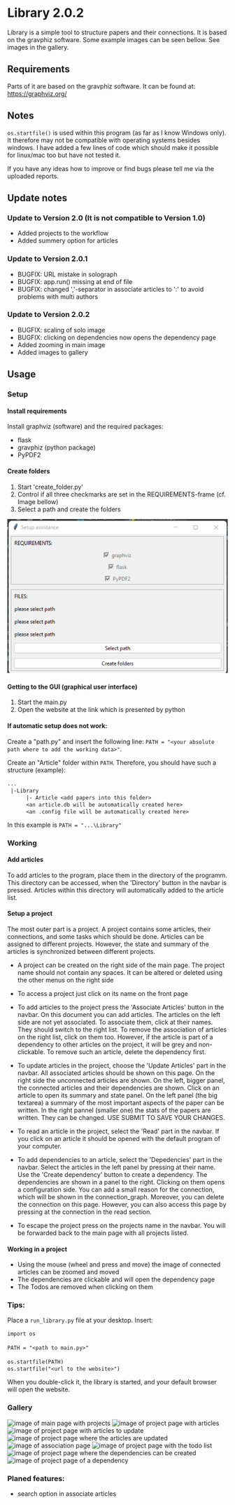 # Library 2.0.2

Library is a simple tool to structure papers and their connections.
It is based on the gravphiz software. Some example images can be seen 
bellow. See images in the gallery.

## Requirements
Parts of it are based on the gravphiz software. 
It can be found at: https://graphviz.org/

## Notes
`os.startfile()` is used within this program (as far as I know Windows only). 
It therefore may not be compatible with operating systems besides windows.
I have added a few lines of code which should make it possible for linux/mac too but have not tested it.

If you have any ideas how to improve or find bugs please tell me via the uploaded reports.

## Update notes
### Update to Version 2.0 (It is not compatible to Version 1.0)
- Added projects to the workflow
- Added summery option for articles

### Update to Version 2.0.1
- BUGFIX: URL mistake in solograph
- BUGFIX: app.run() missing at end of file
- BUGFIX: changed ','-separator in associate articles to ':' to avoid problems with multi authors

### Update to Version 2.0.2
- BUGFIX: scaling of solo image
- BUGFIX: clicking on dependencies now opens the dependency page
- Added zooming in main image
- Added images to gallery

## Usage
### Setup
#### Install requirements
Install graphviz (software) and the required packages:
- flask
- gravphiz (python package)
- PyPDF2

#### Create folders
1. Start 'create_folder.py'
2. Control if all three checkmarks are set in the REQUIREMENTS-frame (cf. Image bellow)
3. Select a path and create the folders

![Setup image](gallery/setup.png)

#### Getting to the GUI (graphical user interface)
1. Start the main.py
2. Open the website at the link which is presented by python

#### If automatic setup does not work:
Create a "path.py" and insert the following line:
```PATH = "<your absolute path where to add the working data>"```.

Create an "Article" folder within `PATH`.
Therefore, you should have such a structure (example):
```
...
 |-Library
      |- Article <add papers into this folder>
      <an article.db will be automatically created here>
      <an .config file will be automatically created here>
```
In this example is `PATH = "...\Library"`


### Working 

#### Add articles
To add articles to the program, place them in the directory of the programm.
This directory can be accessed, when the 'Directory' button in the navbar is pressed.
Articles within this directory will automatically added to the article list.

#### Setup a project
The most outer part is a project. A project contains some articles, their connections, and some tasks which should be done.
Articles can be assigned to different projects.
However, the state and summary of the articles is synchronized between different projects.

- A project can be created on the right side of the main page. The project name should not contain
  any spaces. It can be altered or deleted using the other menus on the right side

- To access a project just click on its name on the front page

- To add articles to the project press the 'Associate Articles' button in the navbar.
  On this document you can add articles. The articles on the left side are not yet associated.
  To associate them, click at their names. They should switch to the right list.
  To remove the association of articles on the right list, click on them too. 
  However, if the article is part of a dependency to other articles on the project, it will be grey and non-clickable.
  To remove such an article, delete the dependency first.

- To update articles in the project, choose the 'Update Articles' part in the navbar. All associated articles
  should be shown on this page. On the right side the unconnected articles are shown. On the left, bigger panel,
  the connected articles and their dependencies are shown. Click on an article to open its summary and state panel.
  On the left panel (the big textarea) a summary of the most important aspects of the paper can be written.
  In the right pannel (smaller one) the stats of the papers are written. They can be changed. USE SUBMIT TO SAVE YOUR
  CHANGES.

- To read an article in the project, select the 'Read' part in the navbar. If you click on an article it should be opened
  with the default program of your computer.

- To add dependencies to an article, select the 'Depedencies' part in the navbar. Select the articles in the left panel
  by pressing at their name. Use the 'Create dependency' button to create a dependency. The dependencies are shown
  in a panel to the right. Clicking on them opens a configuration side. You can add a small reason for the connection,
  which will be shown in the connection_graph. Moreover, you can delete the connection on this page.
  However, you can also access this page by pressing at the connection in the read section.

- To escape the project press on the projects name in the navbar. You will be forwarded back to the
  main page with all projects listed.

#### Working in a project
- Using the mouse (wheel and press and move) the image of connected articles can be zoomed and moved
- The dependencies are clickable and will open the dependency page
- The Todos are removed when clicking on them

### Tips:
Place a ```run_library.py``` file at your desktop.
Insert:
```
import os

PATH = "<path to main.py>"

os.startfile(PATH)
os.startfile("<url to the website>")
```

When you double-click it, the library is started, and your default browser will open the website.

### Gallery
![image of main page with projects](gallery/projects.png)
![image of project page with articles](gallery/project.png)
![image of project page with articles to update](gallery/update_articles.png)
![image of project page where the articles are updated](gallery/article_update_page.png)
![image of association page](gallery/associate_articles.png)
![image of project page with the todo list](gallery/todo.png)
![image of project page where the dependencies can be created](gallery/depedencies.png)
![image of project page of a dependency](gallery/dependency.png)

### Planed features:
- search option in associate articles